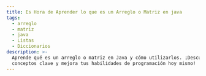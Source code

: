 ```yaml
---
title: Es Hora de Aprender lo que es un Arreglo o Matriz en java
tags:
  - arreglo
  - matriz
  - java
  - Listas
  - Diccionarios
description: >-
  Aprende qué es un arreglo o matriz en Java y cómo utilizarlos. ¡Descubre
  conceptos clave y mejora tus habilidades de programación hoy mismo!
---
```

